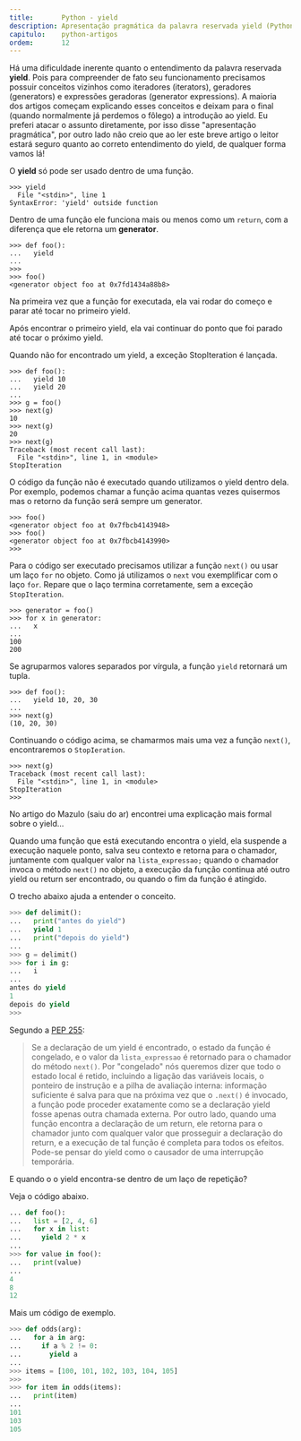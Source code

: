 ```yaml
---
title:       Python - yield
description: Apresentação pragmática da palavra reservada yield (Python)
capitulo:    python-artigos
ordem:       12
---
```


Há uma dificuldade inerente quanto o entendimento da palavra reservada __yield__. Pois para compreender de fato seu
funcionamento precisamos possuir conceitos vizinhos como iteradores (iterators), geradores (generators) e expressões
geradoras (generator expressions). A maioria dos artigos começam explicando esses conceitos e deixam para o final
(quando normalmente já perdemos o fôlego) a introdução ao yield. Eu preferi atacar o assunto diretamente, por isso disse
"apresentação pragmática", por outro lado não creio que ao ler este breve artigo o leitor estará seguro quanto ao correto
entendimento do yield, de qualquer forma vamos lá!

O __yield__ só pode ser usado dentro de uma função.

    >>> yield
      File "<stdin>", line 1
    SyntaxError: 'yield' outside function

Dentro de uma função ele funciona mais ou menos como um `return`, com a diferença que ele retorna um __generator__.

    >>> def foo():
    ...   yield
    ...
    >>>
    >>> foo()
    <generator object foo at 0x7fd1434a88b8>

Na primeira vez que a função for executada, ela vai rodar do começo e parar até tocar no primeiro yield.

Após encontrar o primeiro yield, ela vai continuar do ponto que foi parado até tocar o próximo yield.

Quando não for encontrado um yield, a exceção StopIteration é lançada.

    >>> def foo():
    ...   yield 10
    ...   yield 20
    ...
    >>> g = foo()
    >>> next(g)
    10
    >>> next(g)
    20
    >>> next(g)
    Traceback (most recent call last):
      File "<stdin>", line 1, in <module>
    StopIteration

O código da função não é executado quando utilizamos o yield dentro dela. Por exemplo, podemos chamar a função acima
quantas vezes quisermos mas o retorno da função será sempre um generator.

    >>> foo()
    <generator object foo at 0x7fbcb4143948>
    >>> foo()
    <generator object foo at 0x7fbcb4143990>
    >>>

Para o código ser executado precisamos utilizar a função `next()` ou usar um laço `for` no objeto. Como já utilizamos o
`next` vou exemplificar com o laço `for`. Repare que o laço termina corretamente, sem a exceção `StopIteration`.

    >>> generator = foo()
    >>> for x in generator:
    ...   x
    ...
    100
    200

Se agruparmos valores separados por vírgula, a função `yield` retornará um tupla.

    >>> def foo():
    ...   yield 10, 20, 30
    ...
    >>> next(g)
    (10, 20, 30)

Continuando o código acima, se chamarmos mais uma vez a função `next()`, encontraremos o `StopIeration`.

    >>> next(g)
    Traceback (most recent call last):
      File "<stdin>", line 1, in <module>
    StopIteration
    >>>


<!-- [Mazulo](http://indacode.com/introducao-ao-python-generators/) -->

No artigo do Mazulo (saiu do ar) encontrei uma explicação mais formal sobre o yield...

Quando uma função que está executando encontra o yield, ela suspende a execução naquele ponto, salva seu contexto e
retorna para o chamador, juntamente com qualquer valor na `lista_expressao;` quando o chamador invoca o método `next()`
no objeto, a execução da função continua até outro yield ou return ser encontrado, ou quando o fim da função é atingido.

O trecho abaixo ajuda a entender o conceito.

```python
>>> def delimit():
...   print("antes do yield")
...   yield 1
...   print("depois do yield")
...
>>> g = delimit()
>>> for i in g:
...   i
...
antes do yield
1
depois do yield
>>>
```

Segundo a [PEP 255](https://www.python.org/dev/peps/pep-0255/):

> Se a declaração de um yield é encontrado, o estado da função é congelado, e o valor da `lista_expressao` é retornado
> para o chamador do método `next()`. Por "congelado" nós queremos dizer que todo o estado local é retido, incluindo a
> ligação das variáveis locais, o ponteiro de instrução e a pilha de avaliação interna: informação suficiente é salva para
> que na próxima vez que o `.next()` é invocado, a função pode proceder exatamente como se a declaração yield fosse apenas
> outra chamada externa. Por outro lado, quando uma função encontra a declaração de um return, ele retorna para o chamador
> junto com qualquer valor que prosseguir a declaração do return, e a execução de tal função é completa para todos os
> efeitos. Pode-se pensar do yield como o causador de uma interrupção temporária.

E quando o o yield encontra-se dentro de um laço de repetição?

Veja o código abaixo.

```python
... def foo():
...   list = [2, 4, 6]
...   for x in list:
...     yield 2 * x
...
>>> for value in foo():
...   print(value)
...
4
8
12
```

Mais um código de exemplo.

```python
>>> def odds(arg):
...   for a in arg:
...     if a % 2 != 0:
...       yield a
...
>>> items = [100, 101, 102, 103, 104, 105]
>>>
>>> for item in odds(items):
...   print(item)
...
101
103
105
```
